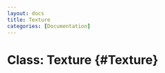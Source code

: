 ```yaml
---
layout: docs
title: Texture
categories: [Documentation]
---
```


Class: Texture {#Texture}
===========================
